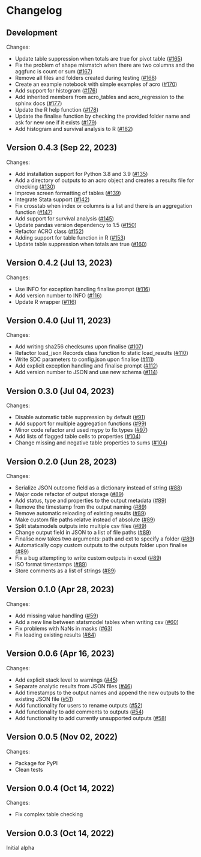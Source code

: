 # Changelog

## Development

Changes:
*   Update table suppression when totals are true for pivot table ([#165](https://github.com/AI-SDC/ACRO/pull/165))
*   Fix the problem of shape mismatch when there are two columns and the aggfunc is count or sum ([#167](https://github.com/AI-SDC/ACRO/pull/167))
*   Remove all files and folders created during testing ([#168](https://github.com/AI-SDC/ACRO/pull/168))
*   Create an example notebook with simple examples of acro ([#170](https://github.com/AI-SDC/ACRO/pull/170))
*   Add support for histogram ([#176](https://github.com/AI-SDC/ACRO/pull/176))
*   Add inherited members from acro_tables and acro_regression to the sphinx docs ([#177](https://github.com/AI-SDC/ACRO/pull/177))
*   Update the R help function ([#178](https://github.com/AI-SDC/ACRO/pull/178))
*   Update the finalise function by checking the provided folder name and ask for new one if it exists ([#179](https://github.com/AI-SDC/ACRO/pull/179))
*   Add histogram and survival analysis to R ([#182](https://github.com/AI-SDC/ACRO/pull/182))

## Version 0.4.3 (Sep 22, 2023)

Changes:
*   Add installation support for Python 3.8 and 3.9 ([#135](https://github.com/AI-SDC/ACRO/pull/135))
*   Add a directory of outputs to an acro object and creates a results file for checking ([#130](https://github.com/AI-SDC/ACRO/pull/130))
*   Improve screen formatting of tables ([#139](https://github.com/AI-SDC/ACRO/pull/139))
*   Integrate Stata support ([#142](https://github.com/AI-SDC/ACRO/pull/142))
*   Fix crosstab when index or columns is a list and there is an aggregation function ([#147](https://github.com/AI-SDC/ACRO/pull/147))
*   Add support for survival analysis ([#145](https://github.com/AI-SDC/ACRO/pull/145))
*   Update pandas version dependency to 1.5 ([#150](https://github.com/AI-SDC/ACRO/pull/150))
*   Refactor ACRO class ([#152](https://github.com/AI-SDC/ACRO/pull/152))
*   Adding support for table function in R ([#153](https://github.com/AI-SDC/ACRO/pull/153))
*   Update table suppression when totals are true ([#160](https://github.com/AI-SDC/ACRO/pull/160))

## Version 0.4.2 (Jul 13, 2023)

Changes:
*   Use INFO for exception handling finalise prompt ([#116](https://github.com/AI-SDC/ACRO/pull/116))
*   Add version number to INFO ([#116](https://github.com/AI-SDC/ACRO/pull/116))
*   Update R wrapper ([#116](https://github.com/AI-SDC/ACRO/pull/116))

## Version 0.4.0 (Jul 11, 2023)

Changes:
*    Add writing sha256 checksums upon finalise ([#107](https://github.com/AI-SDC/ACRO/pull/107))
*    Refactor load_json Records class function to static load_results ([#110](https://github.com/AI-SDC/ACRO/pull/110))
*    Write SDC parameters to config.json upon finalise ([#111](https://github.com/AI-SDC/ACRO/pull/111))
*    Add explicit exception handling and finalise prompt ([#112](https://github.com/AI-SDC/ACRO/pull/112))
*    Add version number to JSON and use new schema ([#114](https://github.com/AI-SDC/ACRO/pull/114))

## Version 0.3.0 (Jul 04, 2023)

Changes:
*    Disable automatic table suppression by default ([#91](https://github.com/AI-SDC/ACRO/pull/91))
*    Add support for multiple aggregation functions ([#99](https://github.com/AI-SDC/ACRO/pull/99))
*    Minor code refactor and used mypy to fix types ([#97](https://github.com/AI-SDC/ACRO/pull/97))
*    Add lists of flagged table cells to properties ([#104](https://github.com/AI-SDC/ACRO/pull/104))
*    Change missing and negative table properties to sums ([#104](https://github.com/AI-SDC/ACRO/pull/104))

## Version 0.2.0 (Jun 28, 2023)

Changes:
*    Serialize JSON outcome field as a dictionary instead of string ([#88](https://github.com/AI-SDC/ACRO/pull/88))
*    Major code refactor of output storage ([#89](https://github.com/AI-SDC/ACRO/pull/89))
*    Add status, type and properties to the output metadata ([#89](https://github.com/AI-SDC/ACRO/pull/89))
*    Remove the timestamp from the output naming ([#89](https://github.com/AI-SDC/ACRO/pull/89))
*    Remove automatic reloading of existing results ([#89](https://github.com/AI-SDC/ACRO/pull/89))
*    Make custom file paths relatve instead of absolute ([#89](https://github.com/AI-SDC/ACRO/pull/89))
*    Split statsmodels outputs into multiple csv files ([#89](https://github.com/AI-SDC/ACRO/pull/89))
*    Change output field in JSON to a list of file paths ([#89](https://github.com/AI-SDC/ACRO/pull/89))
*    Finalise now takes two arguments: path and ext to specify a folder ([#89](https://github.com/AI-SDC/ACRO/pull/89))
*    Automatically copy custom outputs to the outputs folder upon finalise ([#89](https://github.com/AI-SDC/ACRO/pull/89))
*    Fix a bug attempting to write custom outputs in excel ([#89](https://github.com/AI-SDC/ACRO/pull/89))
*    ISO format timestamps ([#89](https://github.com/AI-SDC/ACRO/pull/89))
*    Store comments as a list of strings ([#89](https://github.com/AI-SDC/ACRO/pull/89))

## Version 0.1.0 (Apr 28, 2023)

Changes:
*    Add missing value handling ([#59](https://github.com/AI-SDC/ACRO/pull/59))
*    Add a new line between statsmodel tables when writing csv ([#60](https://github.com/AI-SDC/ACRO/pull/60))
*    Fix problems with NaNs in masks ([#63](https://github.com/AI-SDC/ACRO/pull/63))
*    Fix loading existing results ([#64](https://github.com/AI-SDC/ACRO/pull/64))

## Version 0.0.6 (Apr 16, 2023)

Changes:
*    Add explicit stack level to warnings ([#45](https://github.com/AI-SDC/ACRO/pull/45))
*    Separate analytic results from JSON files ([#46](https://github.com/AI-SDC/ACRO/pull/46))
*    Add timestamps to the output names and append the new outputs to the existing JSON file ([#51](https://github.com/AI-SDC/ACRO/pull/51))
*    Add functionality for users to rename outputs ([#52](https://github.com/AI-SDC/ACRO/pull/52))
*    Add functionality to add comments to outputs ([#54](https://github.com/AI-SDC/ACRO/pull/54))
*    Add functionality to add currently unsupported outputs ([#58](https://github.com/AI-SDC/ACRO/pull/58))

## Version 0.0.5 (Nov 02, 2022)

Changes:
*    Package for PyPI
*    Clean tests

## Version 0.0.4 (Oct 14, 2022)

Changes:
*    Fix complex table checking

## Version 0.0.3 (Oct 14, 2022)

Initial alpha
